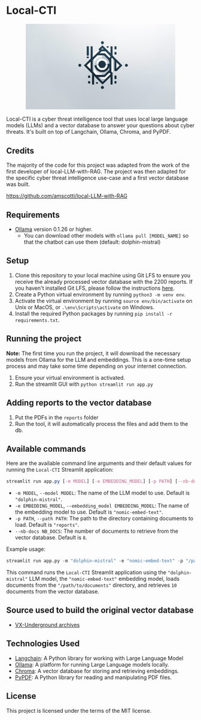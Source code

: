 # Local-CTI

<p align="center">
    <img src="images/logo.webp" width="400s">
</p>

Local-CTI is a cyber threat intelligence tool that uses local large language models (LLMs) and a vector database to answer your questions about cyber threats. It's built on top of Langchain, Ollama, Chroma, and PyPDF.

## Credits

The majority of the code for this project was adapted from the work of the first developer of local-LLM-with-RAG. The project was then adapted for the specific cyber threat intelligence use-case and a first vector database was built.

https://github.com/amscotti/local-LLM-with-RAG

## Requirements

- [Ollama](https://ollama.ai/) version 0.1.26 or higher.
  - You can download other models with `ollama pull [MODEL_NAME]` so that the chatbot can use them (default: dolphin-mistral)

## Setup

1. Clone this repository to your local machine using Git LFS to ensure you receive the already processed vector database with the 2200 reports. If you haven't installed Git LFS, please follow the instructions [here](https://git-lfs.github.com/).
2. Create a Python virtual environment by running `python3 -m venv env`.
3. Activate the virtual environment by running `source env/bin/activate` on Unix or MacOS, or `.\env\Scripts\activate` on Windows.
4. Install the required Python packages by running `pip install -r requirements.txt`.

## Running the project

**Note:** The first time you run the project, it will download the necessary models from Ollama for the LLM and embeddings. This is a one-time setup process and may take some time depending on your internet connection.

1. Ensure your virtual environment is activated.
2. Run the streamlit GUI with `python streamlit run app.py`

## Adding reports to the vector database

1. Put the PDFs in the `reports` folder
2. Run the tool, it will automatically process the files and add them to the db.

## Available commands

Here are the available command line arguments and their default values for running the `Local-CTI` Streamlit application:
```css
streamlit run app.py [-m MODEL] [-e EMBEDDING_MODEL] [-p PATH] [--nb-docs NB_DOCS]
```
* `-m MODEL`, `--model MODEL`: The name of the LLM model to use. Default is `"dolphin-mistral"`.
* `-e EMBEDDING_MODEL`, `--embedding_model EMBEDDING_MODEL`: The name of the embedding model to use. Default is `"nomic-embed-text"`.
* `-p PATH`, `--path PATH`: The path to the directory containing documents to load. Default is `"reports"`.
* `--nb-docs NB_DOCS`: The number of documents to retrieve from the vector database. Default is `8`.

Example usage:
```python
streamlit run app.py -m "dolphin-mistral" -e "nomic-embed-text" -p "/path/to/documents" --nb-docs 10
```
This command runs the `Local-CTI` Streamlit application using the `"dolphin-mistral"` LLM model, the `"nomic-embed-text"` embedding model, loads documents from the `"/path/to/documents"` directory, and retrieves `10` documents from the vector database.

## Source used to build the original vector database

- [VX-Underground archives](https://vx-underground.org/)

## Technologies Used

- [Langchain](https://github.com/langchain/langchain): A Python library for working with Large Language Model
- [Ollama](https://ollama.ai/): A platform for running Large Language models locally.
- [Chroma](https://docs.trychroma.com/): A vector database for storing and retrieving embeddings.
- [PyPDF](https://pypi.org/project/PyPDF2/): A Python library for reading and manipulating PDF files.

## License

This project is licensed under the terms of the MIT license.